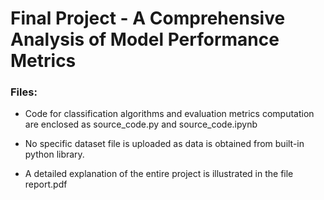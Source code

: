 # Final Project - A Comprehensive Analysis of Model Performance Metrics

### Files:

- Code for classification algorithms and evaluation metrics computation are enclosed as source_code.py and source_code.ipynb 

- No specific dataset file is uploaded as data is obtained from built-in python library. 

- A detailed explanation of the entire project is illustrated in the file report.pdf

